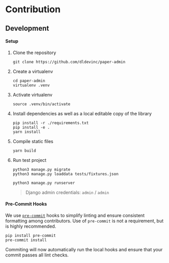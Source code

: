 # Contribution

## Development

#### Setup

1. Clone the repository
    ```shell
    git clone https://github.com/dldevinc/paper-admin
    ```
1. Create a virtualenv
    ```shell
    cd paper-admin
    virtualenv .venv
    ```
1. Activate virtualenv
    ```shell
    source .venv/bin/activate
    ```
1. Install dependencies as well as a local editable copy of the library
    ```shell
    pip install -r ./requirements.txt
    pip install -e .
    yarn install
    ```
1. Compile static files
    ```shell
    yarn build
    ```
1. Run test project

    ```shell
    python3 manage.py migrate
    python3 manage.py loaddata tests/fixtures.json
    ```

    ```shell
    python3 manage.py runserver
    ```

    > Django admin credentials: `admin` / `admin`

#### Pre-Commit Hooks

We use [`pre-commit`](https://pre-commit.com/) hooks to simplify linting
and ensure consistent formatting among contributors. Use of `pre-commit`
is not a requirement, but is highly recommended.

```shell
pip install pre-commit
pre-commit install
```

Commiting will now automatically run the local hooks and ensure that
your commit passes all lint checks.
